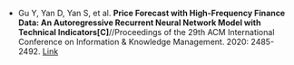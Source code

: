 * Gu Y, Yan D, Yan S, et al. <b>Price Forecast with High-Frequency Finance Data: An Autoregressive Recurrent Neural Network Model with Technical Indicators[C]</b>//Proceedings of the 29th ACM International Conference on Information & Knowledge Management. 2020: 2485-2492. [Link](https://dl.acm.org/doi/abs/10.1145/3340531.3412738)
